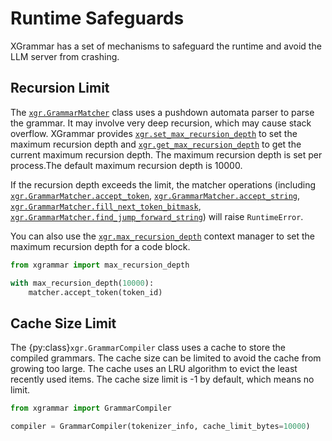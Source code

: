 # Runtime Safeguards

XGrammar has a set of mechanisms to safeguard the runtime and avoid the LLM server from
crashing.

## Recursion Limit

The [`xgr.GrammarMatcher`](xgrammar.GrammarMatcher) class uses a pushdown automata parser to parse the grammar.
It may involve very deep recursion, which may cause stack overflow. XGrammar provides
[`xgr.set_max_recursion_depth`](xgrammar.set_max_recursion_depth) to set the maximum recursion depth and
[`xgr.get_max_recursion_depth`](xgrammar.get_max_recursion_depth) to get the current maximum recursion
depth. The maximum recursion depth is set per process.The default maximum recursion depth is 10000.

If the recursion depth exceeds the limit,
the matcher operations (including [`xgr.GrammarMatcher.accept_token`](xgrammar.GrammarMatcher.accept_token),
[`xgr.GrammarMatcher.accept_string`](xgrammar.GrammarMatcher.accept_string), [`xgr.GrammarMatcher.fill_next_token_bitmask`](xgrammar.GrammarMatcher.fill_next_token_bitmask),
[`xgr.GrammarMatcher.find_jump_forward_string`](xgrammar.GrammarMatcher.find_jump_forward_string)) will raise
`RuntimeError`.

You can also use the [`xgr.max_recursion_depth`](xgrammar.max_recursion_depth) context manager to set the maximum
recursion depth for a code block.

```python
from xgrammar import max_recursion_depth

with max_recursion_depth(10000):
    matcher.accept_token(token_id)
```

## Cache Size Limit

The {py:class}`xgr.GrammarCompiler` class uses a cache to store the compiled grammars.
The cache size can be limited to avoid the cache from growing too large. The cache uses an LRU
algorithm to evict the least recently used items. The cache size limit is -1 by default, which means
no limit.

```python
from xgrammar import GrammarCompiler

compiler = GrammarCompiler(tokenizer_info, cache_limit_bytes=10000)
```
